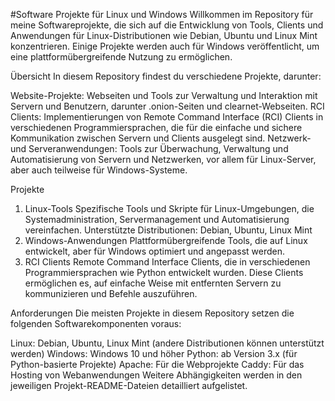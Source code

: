 #Software Projekte für Linux und Windows
Willkommen im Repository für meine Softwareprojekte, die sich auf die Entwicklung von Tools, Clients und Anwendungen für Linux-Distributionen wie Debian, Ubuntu und Linux Mint konzentrieren. Einige Projekte werden auch für Windows veröffentlicht, um eine plattformübergreifende Nutzung zu ermöglichen.

Übersicht
In diesem Repository findest du verschiedene Projekte, darunter:

Website-Projekte: Webseiten und Tools zur Verwaltung und Interaktion mit Servern und Benutzern, darunter .onion-Seiten und clearnet-Webseiten.
RCI Clients: Implementierungen von Remote Command Interface (RCI) Clients in verschiedenen Programmiersprachen, die für die einfache und sichere Kommunikation zwischen Servern und Clients ausgelegt sind.
Netzwerk- und Serveranwendungen: Tools zur Überwachung, Verwaltung und Automatisierung von Servern und Netzwerken, vor allem für Linux-Server, aber auch teilweise für Windows-Systeme.

Projekte
1. Linux-Tools
Spezifische Tools und Skripte für Linux-Umgebungen, die Systemadministration, Servermanagement und Automatisierung vereinfachen.
Unterstützte Distributionen: Debian, Ubuntu, Linux Mint
2. Windows-Anwendungen
Plattformübergreifende Tools, die auf Linux entwickelt, aber für Windows optimiert und angepasst werden.
3. RCI Clients
Remote Command Interface Clients, die in verschiedenen Programmiersprachen wie Python entwickelt wurden.
Diese Clients ermöglichen es, auf einfache Weise mit entfernten Servern zu kommunizieren und Befehle auszuführen.

Anforderungen
Die meisten Projekte in diesem Repository setzen die folgenden Softwarekomponenten voraus:

Linux: Debian, Ubuntu, Linux Mint (andere Distributionen können unterstützt werden)
Windows: Windows 10 und höher
Python: ab Version 3.x (für Python-basierte Projekte)
Apache: Für die Webprojekte
Caddy: Für das Hosting von Webanwendungen
Weitere Abhängigkeiten werden in den jeweiligen Projekt-README-Dateien detailliert aufgelistet.
